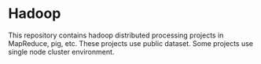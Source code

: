 # Hadoop
This repository contains hadoop distributed processing projects in MapReduce, pig, etc.
These projects use public dataset. Some projects use single node cluster environment.
